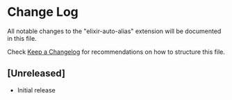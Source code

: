 # Change Log

All notable changes to the "elixir-auto-alias" extension will be documented in this file.

Check [Keep a Changelog](http://keepachangelog.com/) for recommendations on how to structure this file.

## [Unreleased]

- Initial release
